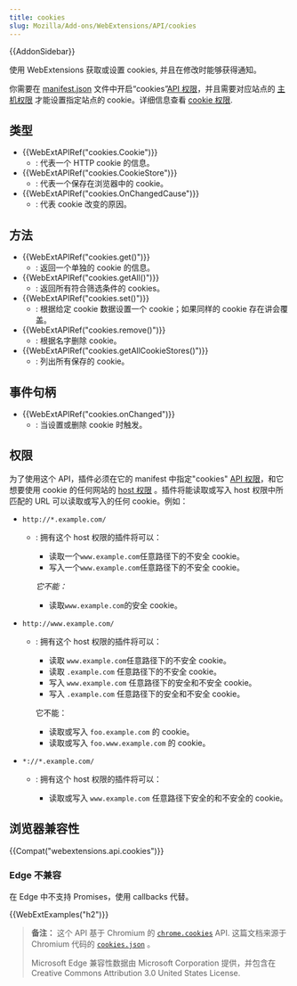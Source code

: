 ```yaml
---
title: cookies
slug: Mozilla/Add-ons/WebExtensions/API/cookies
---
```

{{AddonSidebar}}

使用 WebExtensions 获取或设置 cookies, 并且在修改时能够获得通知。

你需要在 [manifest.json](/zh-CN/docs/Mozilla/Add-ons/WebExtensions/manifest.json) 文件中开启“cookies”[API 权限](/zh-CN/Add-ons/WebExtensions/manifest.json/permissions#API_permissions)，并且需要对应站点的 [主机权限](/zh-CN/Add-ons/WebExtensions/manifest.json/permissions#Host_permissions) 才能设置指定站点的 cookie。详细信息查看 [cookie 权限](/zh-CN/Add-ons/WebExtensions/API/cookies#Permissions).

## 类型

- {{WebExtAPIRef("cookies.Cookie")}}
  - : 代表一个 HTTP cookie 的信息。
- {{WebExtAPIRef("cookies.CookieStore")}}
  - : 代表一个保存在浏览器中的 cookie。
- {{WebExtAPIRef("cookies.OnChangedCause")}}
  - : 代表 cookie 改变的原因。

## 方法

- {{WebExtAPIRef("cookies.get()")}}
  - : 返回一个单独的 cookie 的信息。
- {{WebExtAPIRef("cookies.getAll()")}}
  - : 返回所有符合筛选条件的 cookies。
- {{WebExtAPIRef("cookies.set()")}}
  - : 根据给定 cookie 数据设置一个 cookie；如果同样的 cookie 存在讲会覆盖。
- {{WebExtAPIRef("cookies.remove()")}}
  - : 根据名字删除 cookie。
- {{WebExtAPIRef("cookies.getAllCookieStores()")}}
  - : 列出所有保存的 cookie。

## 事件句柄

- {{WebExtAPIRef("cookies.onChanged")}}
  - : 当设置或删除 cookie 时触发。

## 权限

为了使用这个 API，插件必须在它的 manifest 中指定"cookies" [API 权限](/zh-CN/Add-ons/WebExtensions/manifest.json/permissions#API_permissions)，和它想要使用 cookie 的任何网站的 [host 权限](/zh-CN/Add-ons/WebExtensions/manifest.json/permissions#Host_permissions) 。插件将能读取或写入 host 权限中所匹配的 URL 可以读取或写入的任何 cookie。例如：

- `http://*.example.com/`

  - : 拥有这个 host 权限的插件将可以：

    - 读取一个`www.example.com`任意路径下的不安全 cookie。
    - 写入一个`www.example.com`任意路径下的不安全 cookie。

    _它不能：_

    - 读取`www.example.com`的安全 cookie。

- `http://www.example.com/`

  - : 拥有这个 host 权限的插件将可以：

    - 读取 `www.example.com`任意路径下的不安全 cookie。
    - 读取 `.example.com` 任意路径下的不安全 cookie。
    - 写入 `www.example.com` 任意路径下的安全和不安全 cookie。
    - 写入 `.example.com` 任意路径下的安全和不安全 cookie。

    它不能：

    - 读取或写入 `foo.example.com` 的 cookie。
    - 读取或写入 `foo.www.example.com` 的 cookie。

- `*://*.example.com/`

  - : 拥有这个 host 权限的插件将可以：

    - 读取或写入 `www.example.com` 任意路径下安全的和不安全的 cookie。

## 浏览器兼容性

{{Compat("webextensions.api.cookies")}}

### Edge 不兼容

在 Edge 中不支持 Promises，使用 callbacks 代替。

{{WebExtExamples("h2")}}

> **备注：** 这个 API 基于 Chromium 的 [`chrome.cookies`](https://developer.chrome.com/extensions/cookies) API. 这篇文档来源于 Chromium 代码的 [`cookies.json`](https://chromium.googlesource.com/chromium/src/+/master/chrome/common/extensions/api/cookies.json) 。
>
> Microsoft Edge 兼容性数据由 Microsoft Corporation 提供，并包含在 Creative Commons Attribution 3.0 United States License.

<!--
// Copyright 2015 The Chromium Authors. All rights reserved.
//
// Redistribution and use in source and binary forms, with or without
// modification, are permitted provided that the following conditions are
// met:
//
//    * Redistributions of source code must retain the above copyright
// notice, this list of conditions and the following disclaimer.
//    * Redistributions in binary form must reproduce the above
// copyright notice, this list of conditions and the following disclaimer
// in the documentation and/or other materials provided with the
// distribution.
//    * Neither the name of Google Inc. nor the names of its
// contributors may be used to endorse or promote products derived from
// this software without specific prior written permission.
//
// THIS SOFTWARE IS PROVIDED BY THE COPYRIGHT HOLDERS AND CONTRIBUTORS
// "AS IS" AND ANY EXPRESS OR IMPLIED WARRANTIES, INCLUDING, BUT NOT
// LIMITED TO, THE IMPLIED WARRANTIES OF MERCHANTABILITY AND FITNESS FOR
// A PARTICULAR PURPOSE ARE DISCLAIMED. IN NO EVENT SHALL THE COPYRIGHT
// OWNER OR CONTRIBUTORS BE LIABLE FOR ANY DIRECT, INDIRECT, INCIDENTAL,
// SPECIAL, EXEMPLARY, OR CONSEQUENTIAL DAMAGES (INCLUDING, BUT NOT
// LIMITED TO, PROCUREMENT OF SUBSTITUTE GOODS OR SERVICES; LOSS OF USE,
// DATA, OR PROFITS; OR BUSINESS INTERRUPTION) HOWEVER CAUSED AND ON ANY
// THEORY OF LIABILITY, WHETHER IN CONTRACT, STRICT LIABILITY, OR TORT
// (INCLUDING NEGLIGENCE OR OTHERWISE) ARISING IN ANY WAY OUT OF THE USE
// OF THIS SOFTWARE, EVEN IF ADVISED OF THE POSSIBILITY OF SUCH DAMAGE.
-->
